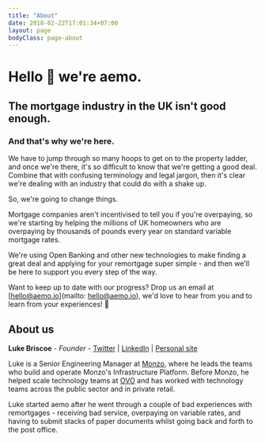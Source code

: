 ```yaml
---
title: "About"
date: 2018-02-22T17:01:34+07:00
layout: page
bodyClass: page-about
---
```


# Hello 👋 we're aemo.

## The mortgage industry in the UK isn't good enough.

### And that's why we're here.


We have to jump through so many hoops to get on to the property ladder, and once we're there, it's so difficult to know that we're getting a good deal. Combine that with confusing terminology and legal jargon, then it's clear we're dealing with an industry that could do with a shake up.

So, we're going to change things. 

Mortgage companies aren't incentivised to tell you if you're overpaying, so we're starting by helping the millions of UK homeowners who are overpaying by thousands of pounds every year on standard variable mortgage rates.

We're using Open Banking and other new technologies to make finding a great deal and applying for your remortgage super simple - and then we'll be here to support you every step of the way.

Want to keep up to date with our progress? Drop us an email at [hello@aemo.io](mailto: hello@aemo.io), we'd love to hear from you and to learn from your experiences! 📧

## About us

**Luke Briscoe** - _Founder_ - 
[Twitter](https://twitter.com/lukebriscoe) | [LinkedIn](https://linkedin.com/in/lbriscoe) | [Personal site](https://lukebriscoe.com)

Luke is a Senior Engineering Manager at [Monzo](https://monzo.com/), where he leads the teams who build and operate Monzo's Infrastructure Platform. Before Monzo, he helped scale technology teams at [OVO](https://ovo.com/) and has worked with technology teams across the public sector and in private retail.

Luke started aemo after he went through a couple of bad experiences with remortgages - receiving bad service, overpaying on variable rates, and having to submit stacks of paper documents whilst going back and forth to the post office.
